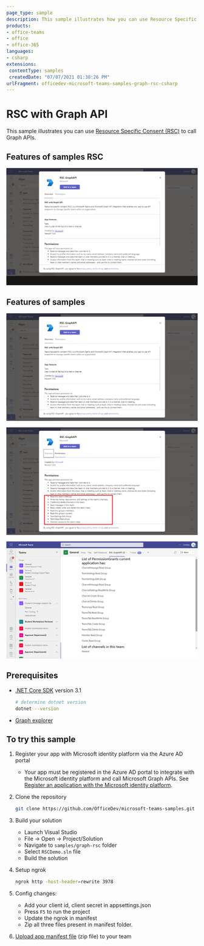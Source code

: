 ```yaml
---
page_type: sample
description: This sample illustrates how you can use Resource Specific Consent (RSC) to call Graph APIs.
products:
- office-teams
- office
- office-365
languages:
- csharp
extensions:
 contentType: samples
 createdDate: "07/07/2021 01:38:26 PM"
urlFragment: officedev-microsoft-teams-samples-graph-rsc-csharp
---
```


# RSC with Graph API

This sample illustrates you can use [Resource Specific Consent (RSC)](https://docs.microsoft.com/en-us/microsoftteams/platform/graph-api/rsc/resource-specific-consent) to call Graph APIs.

## Features of samples RSC

 ![Broadcast from user](RSCDemo/Images/RSCDemo.gif)

##  Features of samples

 ![Overview](RSCDemo/Images/Overview.png)

 ![Permossion](RSCDemo/Images/Permission.png)

 ![Permissionlist](RSCDemo/Images/PermissionList.png)

## Prerequisites

- [.NET Core SDK](https://dotnet.microsoft.com/download) version 3.1

  ```bash
  # determine dotnet version
  dotnet --version
  ```
- [Graph explorer](https://developer.microsoft.com/en-us/graph/graph-explorer)  
  

## To try this sample

1. Register your app with Microsoft identity platform via the Azure AD portal
    - Your app must be registered in the Azure AD portal to integrate with the Microsoft identity platform and call Microsoft Graph APIs. See [Register an application with the Microsoft identity platform](https://docs.microsoft.com/en-us/graph/auth-register-app-v2). 

1. Clone the repository 
   ```bash
   git clone https://github.com/OfficeDev/microsoft-teams-samples.git
   ```

1. Build your solution
      - Launch Visual Studio
      - File -> Open -> Project/Solution
      - Navigate to `samples/graph-rsc` folder
      - Select `RSCDemo.sln` file
      - Build the solution

1. Setup ngrok
      ```bash
      ngrok http -host-header=rewrite 3978
      ```

1. Config changes: 
    - Add your client id, client secret  in appsettings.json
    - Press `F5` to run the project
    - Update the ngrok in manifest 
    - Zip all three files present in manifest folder.


1. [Upload app manifest file](https://docs.microsoft.com/en-us/microsoftteams/platform/concepts/deploy-and-publish/apps-upload#load-your-package-into-teams) (zip file) to your team
   






